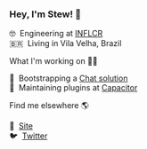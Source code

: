### Hey, I'm Stew! 👋

🤓 &nbsp;Engineering at [INFLCR](https://inflcr.com)<br />
🇧🇷 &nbsp;Living in Vila Velha, Brazil

What I'm working on 👨‍💻


💬 &nbsp;Bootstrapping a [Chat solution](https://chatness.app)<br />
📱 &nbsp;Maintaining plugins at [Capacitor](https://github.com/capacitor-community)

Find me elsewhere 🌎

🚀 &nbsp;[Site](https://stewan.io)<br />
🐦 &nbsp;[Twitter](https://twitter.com/stewones)
